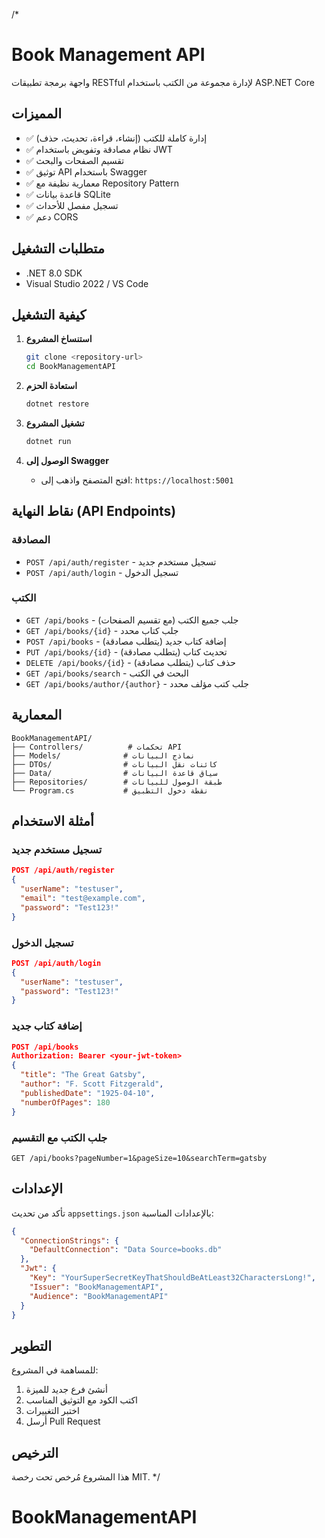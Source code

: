 ﻿/*
# Book Management API

واجهة برمجة تطبيقات RESTful لإدارة مجموعة من الكتب باستخدام ASP.NET Core

## المميزات

- ✅ إدارة كاملة للكتب (إنشاء، قراءة، تحديث، حذف)
- ✅ نظام مصادقة وتفويض باستخدام JWT
- ✅ تقسيم الصفحات والبحث
- ✅ توثيق API باستخدام Swagger
- ✅ معمارية نظيفة مع Repository Pattern
- ✅ قاعدة بيانات SQLite
- ✅ تسجيل مفصل للأحداث
- ✅ دعم CORS

## متطلبات التشغيل

- .NET 8.0 SDK
- Visual Studio 2022 / VS Code

## كيفية التشغيل

1. **استنساخ المشروع**
   ```bash
   git clone <repository-url>
   cd BookManagementAPI
   ```

2. **استعادة الحزم**
   ```bash
   dotnet restore
   ```

3. **تشغيل المشروع**
   ```bash
   dotnet run
   ```

4. **الوصول إلى Swagger**
   - افتح المتصفح واذهب إلى: `https://localhost:5001`

## نقاط النهاية (API Endpoints)

### المصادقة
- `POST /api/auth/register` - تسجيل مستخدم جديد
- `POST /api/auth/login` - تسجيل الدخول

### الكتب
- `GET /api/books` - جلب جميع الكتب (مع تقسيم الصفحات)
- `GET /api/books/{id}` - جلب كتاب محدد
- `POST /api/books` - إضافة كتاب جديد (يتطلب مصادقة)
- `PUT /api/books/{id}` - تحديث كتاب (يتطلب مصادقة)
- `DELETE /api/books/{id}` - حذف كتاب (يتطلب مصادقة)
- `GET /api/books/search` - البحث في الكتب
- `GET /api/books/author/{author}` - جلب كتب مؤلف محدد

## المعمارية

```
BookManagementAPI/
├── Controllers/          # تحكمات API
├── Models/              # نماذج البيانات
├── DTOs/                # كائنات نقل البيانات
├── Data/                # سياق قاعدة البيانات
├── Repositories/        # طبقة الوصول للبيانات
└── Program.cs           # نقطة دخول التطبيق
```

## أمثلة الاستخدام

### تسجيل مستخدم جديد
```json
POST /api/auth/register
{
  "userName": "testuser",
  "email": "test@example.com",
  "password": "Test123!"
}
```

### تسجيل الدخول
```json
POST /api/auth/login
{
  "userName": "testuser",
  "password": "Test123!"
}
```

### إضافة كتاب جديد
```json
POST /api/books
Authorization: Bearer <your-jwt-token>
{
  "title": "The Great Gatsby",
  "author": "F. Scott Fitzgerald",
  "publishedDate": "1925-04-10",
  "numberOfPages": 180
}
```

### جلب الكتب مع التقسيم
```
GET /api/books?pageNumber=1&pageSize=10&searchTerm=gatsby
```

## الإعدادات

تأكد من تحديث `appsettings.json` بالإعدادات المناسبة:

```json
{
  "ConnectionStrings": {
    "DefaultConnection": "Data Source=books.db"
  },
  "Jwt": {
    "Key": "YourSuperSecretKeyThatShouldBeAtLeast32CharactersLong!",
    "Issuer": "BookManagementAPI",
    "Audience": "BookManagementAPI"
  }
}
```

## التطوير

للمساهمة في المشروع:

1. أنشئ فرع جديد للميزة
2. اكتب الكود مع التوثيق المناسب
3. اختبر التغييرات
4. أرسل Pull Request

## الترخيص

هذا المشروع مُرخص تحت رخصة MIT.
*/
# BookManagementAPI
